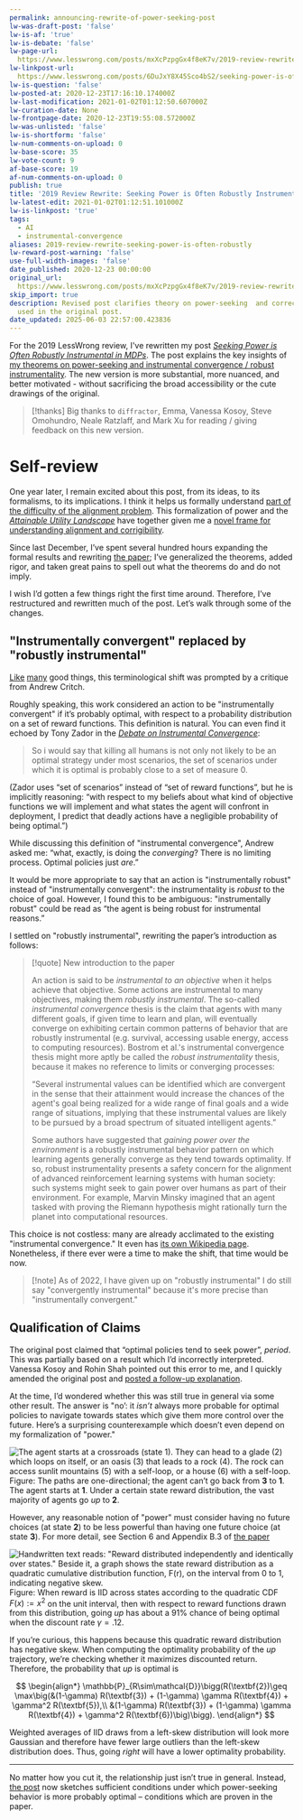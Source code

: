 ```yaml
---
permalink: announcing-rewrite-of-power-seeking-post
lw-was-draft-post: 'false'
lw-is-af: 'true'
lw-is-debate: 'false'
lw-page-url: 
  https://www.lesswrong.com/posts/mxXcPzpgGx4f8eK7v/2019-review-rewrite-seeking-power-is-often-robustly
lw-linkpost-url: 
  https://www.lesswrong.com/posts/6DuJxY8X45Sco4bS2/seeking-power-is-often-robustly-instrumental-in-mdps
lw-is-question: 'false'
lw-posted-at: 2020-12-23T17:16:10.174000Z
lw-last-modification: 2021-01-02T01:12:50.607000Z
lw-curation-date: None
lw-frontpage-date: 2020-12-23T19:55:08.572000Z
lw-was-unlisted: 'false'
lw-is-shortform: 'false'
lw-num-comments-on-upload: 0
lw-base-score: 35
lw-vote-count: 9
af-base-score: 19
af-num-comments-on-upload: 0
publish: true
title: '2019 Review Rewrite: Seeking Power is Often Robustly Instrumental in MDPs'
lw-latest-edit: 2021-01-02T01:12:51.101000Z
lw-is-linkpost: 'true'
tags:
  - AI
  - instrumental-convergence
aliases: 2019-review-rewrite-seeking-power-is-often-robustly
lw-reward-post-warning: 'false'
use-full-width-images: 'false'
date_published: 2020-12-23 00:00:00
original_url: 
  https://www.lesswrong.com/posts/mxXcPzpgGx4f8eK7v/2019-review-rewrite-seeking-power-is-often-robustly
skip_import: true
description: Revised post clarifies theory on power-seeking  and corrects terminology
  used in the original post.
date_updated: 2025-06-03 22:57:00.423836
---
```








For the 2019 LessWrong review, I've rewritten my post [_Seeking Power is Often Robustly Instrumental in MDPs_](/seeking-power-is-often-convergently-instrumental-in-mdps). The post explains the key insights of [my theorems on power-seeking and instrumental convergence / robust instrumentality](https://arxiv.org/abs/1912.01683). The new version is more substantial, more nuanced, and better motivated - without sacrificing the broad accessibility or the cute drawings of the original.

> [!thanks]
> Big thanks to `diffractor`, Emma, Vanessa Kosoy, Steve Omohundro, Neale Ratzlaff, and Mark Xu for reading / giving feedback on this new version.

# Self-review

One year later, I remain excited about this post, from its ideas, to its formalisms, to its implications. I think it helps us formally understand [part of the difficulty of the alignment problem](/the-catastrophic-convergence-conjecture). This formalization of power and the [_Attainable Utility Landscape_](/attainable-utility-landscape) have together given me a [novel frame for understanding alignment and corrigibility](/non-obstruction-motivates-corrigibility).

Since last December, I’ve spent several hundred hours expanding the formal results and rewriting [the paper](https://arxiv.org/pdf/1912.01683.pdf); I’ve generalized the theorems, added rigor, and taken great pains to spell out what the theorems do and do not imply.

I wish I’d gotten a few things right the first time around. Therefore, I’ve restructured and rewritten much of the post. Let’s walk through some of the changes.

## "Instrumentally convergent" replaced by "robustly instrumental"

[Like](/on-good-formal-definitions) [many](/game-theoretic-definition-of-deception) good things, this terminological shift was prompted by a critique from Andrew Critch.

Roughly speaking, this work considered an action to be "instrumentally convergent" if it’s probably optimal, with respect to a probability distribution on a set of reward functions. This definition is natural. You can even find it echoed by Tony Zador in the [_Debate on Instrumental Convergence_](https://www.lesswrong.com/posts/WxW6Gc6f2z3mzmqKs/debate-on-instrumental-convergence-between-lecun-russell):

> So i would say that killing all humans is not only not likely to be an optimal strategy under most scenarios, the set of scenarios under which it is optimal is probably close to a set of measure 0.

(Zador uses “set of scenarios” instead of “set of reward functions”, but he is implicitly reasoning: “with respect to my beliefs about what kind of objective functions we will implement and what states the agent will confront in deployment, I predict that deadly actions have a negligible probability of being optimal.”)

<!-- vale off -->
While discussing this definition of "instrumental convergence", Andrew asked me: “what, exactly, is doing the _converging_? There is no limiting process. Optimal policies just _are_.”
<!-- vale on -->

It would be more appropriate to say that an action is "instrumentally robust" instead of "instrumentally convergent": the instrumentality is _robust_ to the choice of goal. However, I found this to be ambiguous: "instrumentally robust" could be read as “the agent is being robust for instrumental reasons.”

I settled on "robustly instrumental", rewriting the paper’s introduction as follows:

> [!quote] New introduction to the paper
>
> An action is said to be _instrumental to an objective_ when it helps achieve that objective. Some actions are instrumental to many objectives, making them _robustly instrumental_. The so-called _instrumental convergence_ thesis is the claim that agents with many different goals, if given time to learn and plan, will eventually converge on exhibiting certain common patterns of behavior that are robustly instrumental (e.g. survival, accessing usable energy, access to computing resources). Bostrom et al.'s instrumental convergence thesis might more aptly be called the _robust instrumentality_ thesis, because it makes no reference to limits or converging processes:
>
> “Several instrumental values can be identified which are convergent in the sense that their attainment would increase the chances of the agent's goal being realized for a wide range of final goals and a wide range of situations, implying that these instrumental values are likely to be pursued by a broad spectrum of situated intelligent agents.”
>
> Some authors have suggested that _gaining power over the environment_ is a robustly instrumental behavior pattern on which learning agents generally converge as they tend towards optimality. If so, robust instrumentality presents a safety concern for the alignment of advanced reinforcement learning systems with human society: such systems might seek to gain power over humans as part of their environment. For example, Marvin Minsky imagined that an agent tasked with proving the Riemann hypothesis might rationally turn the planet into computational resources.

This choice is not costless: many are already acclimated to the existing "instrumental convergence." It even has [its own Wikipedia page](https://en.wikipedia.org/wiki/Instrumental_convergence). Nonetheless, if there ever were a time to make the shift, that time would be now.

> [!note] As of 2022, I have given up on "robustly instrumental"
> I do still say "convergently instrumental" because it's more precise than "instrumentally convergent."

## Qualification of Claims

The original post claimed that “optimal policies tend to seek power”, _period_. This was partially based on a result which I’d incorrectly interpreted. Vanessa Kosoy and Rohin Shah pointed out this error to me, and I quickly amended the original post and [posted a follow-up explanation](https://www.alignmentforum.org/posts/cwpKagyTvqSyAJB7q/clarifying-power-seeking-and-instrumental-convergence).

At the time, I’d wondered whether this was still true in general via some other result. The answer is "no’: it _isn’t_ always more probable for optimal policies to navigate towards states which give them more control over the future. Here’s a surprising counterexample which doesn’t even depend on my formalization of "power."

![The agent starts at a crossroads (state 1). They can head to a glade (2) which loops on itself, or an oasis (3) that leads to a rock (4). The rock can access sunlit mountains (5) with a self-loop, or a house (6) with a self-loop.](https://assets.turntrout.com/static/images/posts/6e57042283c8eb981b2be10d266bfcf804d06653cfc04809.avif)
<br/>Figure: The paths are one-directional; the agent can’t go back from **3** to **1**. The agent starts at **1**. Under a certain state reward distribution, the vast majority of agents go _up_ to **2**.
  
However, any reasonable notion of "power" must consider having no future choices (at state **2**) to be less powerful than having one future choice (at state **3**). For more detail, see Section 6 and Appendix B.3 of [the paper](https://arxiv.org/pdf/1912.01683.pdf)

![Handwritten text reads: "Reward distributed independently and identically over states." Beside it, a graph shows the state reward distribution as a quadratic cumulative distribution function, F(r), on the interval from 0 to 1, indicating negative skew.](https://assets.turntrout.com/static/images/posts/0cabde68e0eb61a5bb325beab9ddd645139198303d6ae308.avif)
<br/>Figure: When reward is
 IID across states according to the quadratic CDF $F(x) := x^2$ on the unit interval, then with respect to reward functions drawn from this distribution, going _up_ has about a 91% chance of being optimal when the discount rate $\gamma = .12$.
  
If you’re curious, this happens because this quadratic reward distribution has negative skew. When computing the optimality probability of the _up_ trajectory, we’re checking whether it maximizes discounted return. Therefore, the probability that _up_ is optimal is  

$$
\begin{align*}
\mathbb{P}_{R\sim\mathcal{D}}\bigg(R(\textbf{2})\geq \max\big(&(1-\gamma) R(\textbf{3}) + (1-\gamma) \gamma R(\textbf{4}) + \gamma^2 R(\textbf{5}),\\
&(1-\gamma) R(\textbf{3}) + (1-\gamma) \gamma R(\textbf{4}) + \gamma^2 R(\textbf{6})\big)\bigg).
\end{align*}
$$
  
Weighted averages of IID draws from a left-skew distribution will look more Gaussian and therefore have fewer large outliers than the left-skew distribution does. Thus, going _right_ will have a lower optimality probability.

---

No matter how you cut it, the relationship just isn’t true in general. Instead, [the post](/seeking-power-is-often-convergently-instrumental-in-mdps) now sketches sufficient conditions under which power-seeking behavior is more probably optimal – conditions which are proven in the paper.

